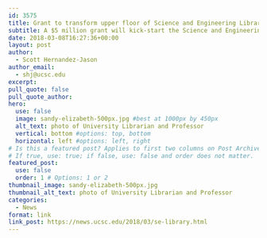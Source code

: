 ```yaml
---
id: 3575
title: Grant to transform upper floor of Science and Engineering Library
subtitle: A $5 million grant will kick-start the Science and Engineering Library’s transformation and name floor to honor legendary astrophysicist Sandra Faber
date: 2018-03-08T16:27:36+00:00
layout: post
author:
  - Scott Hernandez-Jason
author_email:
  - shj@ucsc.edu
excerpt: 
pull_quote: false
pull_quote_author:
hero:
  use: false
  image: sandy-elizabeth-500px.jpg #best at 1000px by 450px
  alt_text: photo of University Librarian and Professor
  vertical: bottom #options: top, bottom
  horizontal: left #options: left, right
# Is this a featured post? Applies to first two columns on Post Archive Page.
# If true, use: true; if false, use: false and order does not matter.
featured_post:
  use: false
  order: 1 # Options: 1 or 2
thumbnail_image: sandy-elizabeth-500px.jpg
thumbnail_alt_text: photo of University Librarian and Professor
categories:
  - News
format: link
link_post: https://news.ucsc.edu/2018/03/se-library.html
---
```

